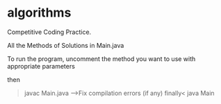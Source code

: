 # algorithms
Competitive Coding Practice.

All the Methods of Solutions in Main.java 

To run the program, uncomment the method you want to use with appropriate parameters

then 
> javac Main.java
  -->Fix compilation errors (if any)
finally<
> java Main
